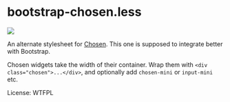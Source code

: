 
# bootstrap-chosen.less

![](https://github.com/alxlit/bootstrap-chosen/raw/master/example.png)

An alternate stylesheet for [Chosen](http://harvesthq.github.com/chosen/). This
one is supposed to integrate better with Bootstrap.

Chosen widgets take the width of their container. Wrap them with
`<div class="chosen">...</div>`, and optionally add `chosen-mini` or `input-mini`
etc.

License: WTFPL

